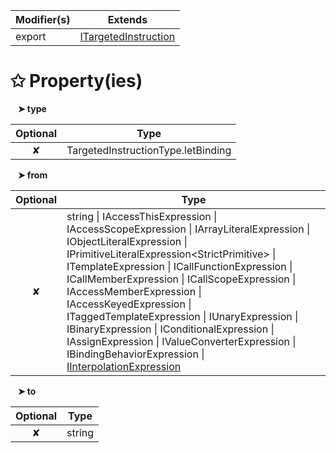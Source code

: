 | Modifier(s)                            | Extends                                    |
|----------------------------------------|--------------------------------------------|
| export | [ITargetedInstruction](/runtime/variable/definitions/itargetedinstruction.md) |

# &#10025; Property(ies)

&nbsp;&nbsp; **&#10148; type**

| Optional                           | Type                         |
|:----------------------------------:|------------------------------|
| ✘ | TargetedInstructionType.letBinding |

&nbsp;&nbsp; **&#10148; from**

| Optional                           | Type                         |
|:----------------------------------:|------------------------------|
| ✘ | string &#124; IAccessThisExpression &#124; IAccessScopeExpression &#124; IArrayLiteralExpression &#124; IObjectLiteralExpression &#124; IPrimitiveLiteralExpression&lt;StrictPrimitive&gt; &#124; ITemplateExpression &#124; ICallFunctionExpression &#124; ICallMemberExpression &#124; ICallScopeExpression &#124; IAccessMemberExpression &#124; IAccessKeyedExpression &#124; ITaggedTemplateExpression &#124; IUnaryExpression &#124; IBinaryExpression &#124; IConditionalExpression &#124; IAssignExpression &#124; IValueConverterExpression &#124; IBindingBehaviorExpression &#124; [IInterpolationExpression](/runtime/interface/ast/iinterpolationexpression.md) |

&nbsp;&nbsp; **&#10148; to**

| Optional                           | Type                         |
|:----------------------------------:|------------------------------|
| ✘ | string |